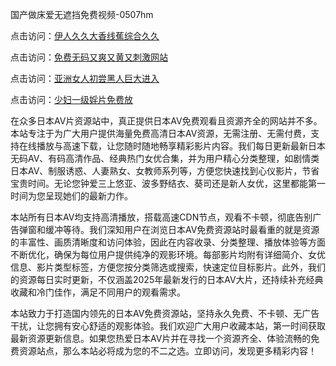 国产做床爱无遮挡免费视频-0507hm


点击访问：<a href="https://gda-c7m.pages.dev/">伊人久久大香线蕉综合久久</a>

点击访问：<a href="https://bsdf-5f5.pages.dev/">免费无码又爽又黄又刺激网站</a>

点击访问：<a href="https://tfda.pages.dev/">亚洲女人初尝黑人巨大进入</a>

点击访问：<a href="https://gsd-agv.pages.dev/">少妇一级婬片免费放</a>



在众多日本AV片资源站中，真正提供日本AV免费观看且资源齐全的网站并不多。本站专注于为广大用户提供海量免费高清日本AV资源，无需注册、无需付费，支持在线播放与高速下载，让您随时随地畅享精彩影片内容。我们每日更新最新日本无码AV、有码高清作品、经典热门女优合集，并为用户精心分类整理，如剧情类日本AV、制服诱惑、人妻熟女、女教师系列等，方便您快速找到心仪影片，节省宝贵时间。无论您钟爱三上悠亚、波多野结衣、葵司还是新人女优，这里都能第一时间为您呈现她们的最新力作。

本站所有日本AV均支持高清播放，搭载高速CDN节点，观看不卡顿，彻底告别广告弹窗和缓冲等待。我们深知用户在浏览日本AV免费资源站时最看重的就是资源的丰富性、画质清晰度和访问体验，因此在内容收录、分类整理、播放体验等方面不断优化，确保为每位用户提供纯净的观影环境。每部影片均附有详细简介、女优信息、影片类型标签，方便您按分类筛选或搜索，快速定位目标影片。此外，我们的资源每日实时更新，不仅涵盖2025年最新发行的日本AV大片，还持续补充经典收藏和冷门佳作，满足不同用户的观看需求。

本站致力于打造国内领先的日本AV免费资源站，坚持永久免费、不卡顿、无广告干扰，让您拥有安心舒适的观影体验。我们欢迎广大用户收藏本站，第一时间获取最新资源更新信息。如果您热爱日本AV片并在寻找一个资源齐全、体验流畅的免费资源站点，那么本站必将成为您的不二之选。立即访问，发现更多精彩内容！




<span style="display:none;">[Canonical link]( ）</span>
